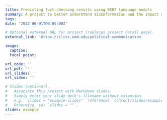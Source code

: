 ```yaml
---
title: Predicting fact-checking results using BERT language models
summary: A project to better understand disinformation and the impact of counter-strategies.
tags:
date: '2022-06-01T00:00:00Z'

# Optional external URL for project (replaces project detail page).
external_link: 'https://ilcss.umd.edu/political-communication'

image:
  caption: 
  focal_point:

url_code: ''
url_pdf: ''
url_slides: ''
url_video: ''

# Slides (optional).
#   Associate this project with Markdown slides.
#   Simply enter your slide deck's filename without extension.
#   E.g. `slides = "example-slides"` references `content/slides/example-slides.md`.
#   Otherwise, set `slides = ""`.
slides: example
---
```



